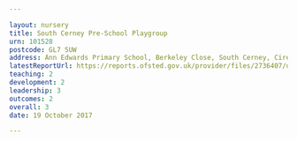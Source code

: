 ```yaml
---

layout: nursery
title: South Cerney Pre-School Playgroup
urn: 101528
postcode: GL7 5UW
address: Ann Edwards Primary School, Berkeley Close, South Cerney, Cirencester, Gloucestershire, GL7 5UW
latestReportUrl: https://reports.ofsted.gov.uk/provider/files/2736407/urn/101528.pdf
teaching: 2
development: 2
leadership: 3
outcomes: 2
overall: 3
date: 19 October 2017

---
```

